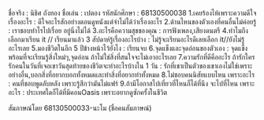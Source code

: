 ชื่อจริง : นิธิศ ถังทอง
ชื่อเล่น : เปตอง
รหัสนักศึกษา : 68130500038
1.เคยร้องไห้เพราะความดีใจเรื่องอะไร : ดีใจอะไรสักอย่างตอนดูหนังแต่จำไม่ได้ว่าเรื่องอะไร
2.ด้านไหนของตัวเองที่คนอื่นไม่ค่อยรู้ : เราชอบทำไรไปเรื่อย อยู่นิ่งไม่ได้
3.อะไรคือความสุขของคุณ : การฟังเพลง,เสียงดนตรี
4.ทำไมถึงเลือกมาเรียน it // เรียนมาแล้ว 3 สัปดาห์รู้เรื่องอะไรบ้าง : ไม่รู้จะเรียนอะไรดีเลยเลือก it//ยังไม่รู้อะไรเลย
5.มองชีวิตในอีก 5 ปีข้างหน้าไว้ยังไง : เรียนจบ
6.จุดแข็งและจุดอ่อนของตัวเอง : จุดแข็ง พร้อมที่จะเรียนรู้สิ่งใหม่ๆ,จุดอ่อน ถ้าไม่ใช่สิ่งที่สนใจจะไม่เอาอะไรเลย
7.ความรักที่ดีคืออะไร ถ้ารักใครรักคนในวันที่เจอเขาวันสุดท้ายของชีวิตจะทำอะไรบ้างใน 1 วัน : รักที่เขาเป็นตัวของเขาเองไม่ใช่เพราะอย่างอื่น,บอกสิ่งที่อยากบอกทั้งหมดและทำสิ่งที่อยากทำทั้งหมด
8.ไม่ชอบคนนิสัยแบบไหน เพราะอะไร : คนที่ชอบพูดลับหลัง เพราะรู้สึกว่ามันไม่แฟร์
9.ถ้ามีโอกาสไปเที่ยวที่ไหนก็ได้ที่นึง จะไปที่ไหน เพราะอะไร : ประเทศใดก็ได้ที่มีคอนOasis เพราะอยากดูซักครั้งในชีวิต

สัมภาษณ์โดย 68130500033-นะโม (ชื่อคนสัมภาษณ์)
